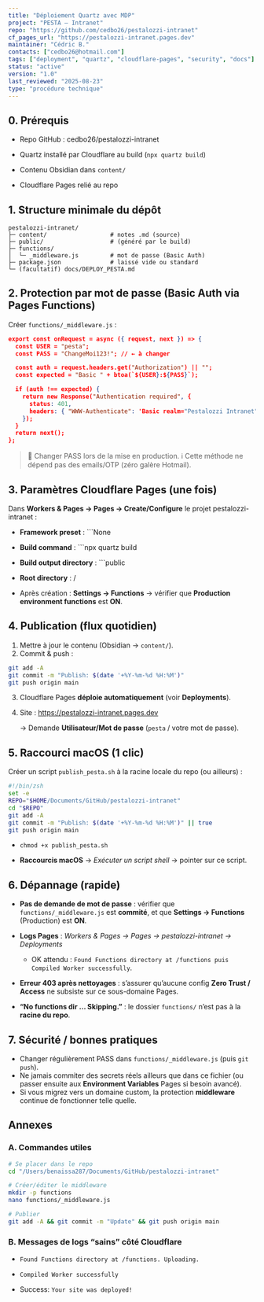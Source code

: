 ```yaml
---
title: "Déploiement Quartz avec MDP"
project: "PESTA — Intranet"
repo: "https://github.com/cedbo26/pestalozzi-intranet"
cf_pages_url: "https://pestalozzi-intranet.pages.dev"
maintainer: "Cédric B."
contacts: ["cedbo26@hotmail.com"]
tags: ["deployment", "quartz", "cloudflare-pages", "security", "docs"]
status: "active"
version: "1.0"
last_reviewed: "2025-08-23"
type: "procédure technique"
---
```

## 0. Prérequis

- Repo GitHub : cedbo26/pestalozzi-intranet
    
- Quartz installé par Cloudflare au build (```npx quartz build```)
    
- Contenu Obsidian dans ```content/```
    
- Cloudflare Pages relié au repo


## 1. Structure minimale du dépôt

```
pestalozzi-intranet/
├─ content/                  # notes .md (source)
├─ public/                   # (généré par le build)
├─ functions/
│  └─ _middleware.js         # mot de passe (Basic Auth)
├─ package.json              # laissé vide ou standard
└─ (facultatif) docs/DEPLOY_PESTA.md
```

## 2. Protection par mot de passe (Basic Auth via Pages Functions)

Créer ```functions/_middleware.js``` :

```json
export const onRequest = async ({ request, next }) => {
  const USER = "pesta";
  const PASS = "ChangeMoi123!"; // ← à changer

  const auth = request.headers.get("Authorization") || "";
  const expected = "Basic " + btoa(`${USER}:${PASS}`);

  if (auth !== expected) {
    return new Response("Authentication required", {
      status: 401,
      headers: { "WWW-Authenticate": 'Basic realm="Pestalozzi Intranet"' }
    });
  }
  return next();
};
```

> 🔐 Changer PASS lors de la mise en production.
> ℹ️ Cette méthode ne dépend pas des emails/OTP (zéro galère Hotmail).


## 3. Paramètres Cloudflare Pages (une fois)


Dans **Workers & Pages → Pages → Create/Configure** le projet pestalozzi-intranet :

- **Framework preset** : ```None
    
- **Build command** : ```npx quartz build
    
- **Build output directory** : ```public
    
- **Root directory** : /
    
- Après création : **Settings → Functions** → vérifier que **Production environment functions** est **ON**.

## 4. Publication (flux quotidien)

1. Mettre à jour le contenu (Obsidian → ```content/```).
2. Commit & push :

```bash
git add -A
git commit -m "Publish: $(date '+%Y-%m-%d %H:%M')"
git push origin main
```

3. Cloudflare Pages **déploie automatiquement** (voir **Deployments**).
    
4. Site : https://pestalozzi-intranet.pages.dev
    
    → Demande **Utilisateur/Mot de passe** (```pesta``` / votre mot de passe).


## 5. Raccourci macOS (1 clic)

Créer un script ```publish_pesta.sh``` à la racine locale du repo (ou ailleurs) :

```bash
#!/bin/zsh
set -e
REPO="$HOME/Documents/GitHub/pestalozzi-intranet"
cd "$REPO"
git add -A
git commit -m "Publish: $(date '+%Y-%m-%d %H:%M')" || true
git push origin main
```

- ```chmod +x publish_pesta.sh```
    
- **Raccourcis macOS** → _Exécuter un script shell_ → pointer sur ce script.

## 6. Dépannage (rapide)

- **Pas de demande de mot de passe** : vérifier que ```functions/_middleware.js``` est **commité**, et que **Settings → Functions** (Production) est **ON**.
    
- **Logs Pages** : _Workers & Pages → Pages → pestalozzi-intranet → Deployments_
    
    - OK attendu : ```Found Functions directory at /functions puis Compiled Worker successfully```.
    
- **Erreur 403 après nettoyages** : s’assurer qu’aucune config **Zero Trust / Access** ne subsiste sur ce sous-domaine Pages.
    
- **“No functions dir … Skipping.”** : le dossier ```functions/``` n’est pas à la **racine du repo**.
  
## 7. Sécurité / bonnes pratiques

- Changer régulièrement PASS dans ```functions/_middleware.js``` (puis ```git push```).
- Ne jamais commiter des secrets réels ailleurs que dans ce fichier (ou passer ensuite aux **Environment Variables** Pages si besoin avancé).
- Si vous migrez vers un domaine custom, la protection **middleware** continue de fonctionner telle quelle.

## Annexes

### A. Commandes utiles
```bash
# Se placer dans le repo
cd "/Users/benaissa287/Documents/GitHub/pestalozzi-intranet"

# Créer/éditer le middleware
mkdir -p functions
nano functions/_middleware.js

# Publier
git add -A && git commit -m "Update" && git push origin main
```

### B. Messages de logs “sains” côté Cloudflare

- ```Found Functions directory at /functions. Uploading.```
    
- ```Compiled Worker successfully```
    
- Success: ```Your site was deployed!```

